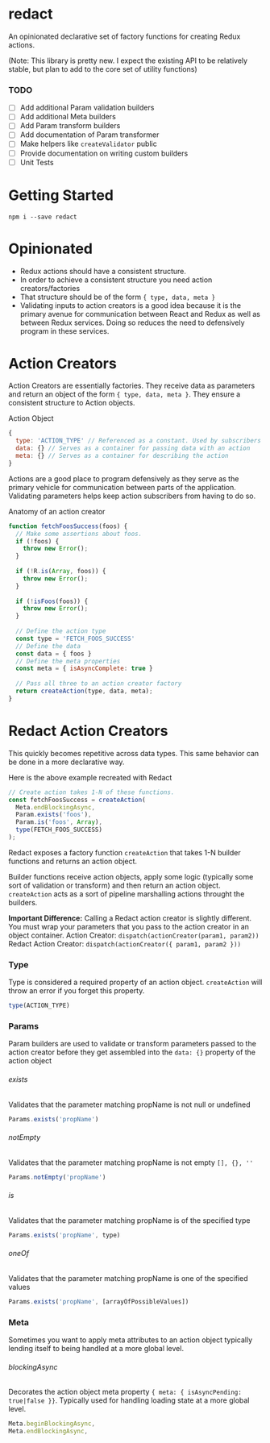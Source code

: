 # redact
An opinionated declarative set of factory functions for creating Redux actions.

(Note: This library is pretty new. I expect the existing API to be relatively stable, but plan to add to the core set of utility functions)

### TODO
- [ ] Add additional Param validation builders
- [ ] Add additional Meta builders
- [ ] Add Param transform builders
- [ ] Add documentation of Param transformer
- [ ] Make helpers like `createValidator` public
- [ ] Provide documentation on writing custom builders
- [ ] Unit Tests

# Getting Started
```
npm i --save redact
```

# Opinionated
* Redux actions should have a consistent structure.
* In order to achieve a consistent structure you need action creators/factories
* That structure should be of the form `{ type, data, meta }`
* Validating inputs to action creators is a good idea because it is the primary avenue for communication between React and Redux as well as between Redux services. Doing so reduces the need to defensively program in these services.

# Action Creators

Action Creators are essentially factories. They receive data as parameters and return an object of the form `{ type, data, meta }`. They ensure a consistent structure to Action objects.  

Action Object
```js
{
  type: 'ACTION_TYPE' // Referenced as a constant. Used by subscribers to determine interest
  data: {} // Serves as a container for passing data with an action
  meta: {} // Serves as a container for describing the action
}
```

Actions are a good place to program defensively as they serve as the primary vehicle for communication between parts of the application. Validating parameters helps keep action subscribers from having to do so.

Anatomy of an action creator
```js
function fetchFoosSuccess(foos) {
  // Make some assertions about foos.
  if (!foos) {
    throw new Error();
  }
  
  if (!R.is(Array, foos)) {
    throw new Error();
  }
  
  if (!isFoos(foos)) {
    throw new Error();
  }
  
  // Define the action type
  const type = 'FETCH_FOOS_SUCCESS'
  // Define the data
  const data = { foos }
  // Define the meta properties
  const meta = { isAsyncComplete: true }
  
  // Pass all three to an action creator factory
  return createAction(type, data, meta);
}
```

# Redact Action Creators
This quickly becomes repetitive across data types. This same behavior can be done in a more declarative way.

Here is the above example recreated with Redact
```js
// Create action takes 1-N of these functions.
const fetchFoosSuccess = createAction(
  Meta.endBlockingAsync,
  Param.exists('foos'),
  Param.is('foos', Array),
  type(FETCH_FOOS_SUCCESS)
);
```

Redact exposes a factory function `createAction` that takes 1-N builder functions and returns an action object.

Builder functions receive action objects, apply some logic (typically some sort of validation or transform) and then return an action object.  `createAction` acts as a sort of pipeline marshalling actions throught the builders.

**Important Difference:**
Calling a Redact action creator is slightly different. You must wrap your parameters that you pass to the action creator in an object container.
Action Creator: `dispatch(actionCreator(param1, param2))`
Redact Action Creator: `dispatch(actionCreator({ param1, param2 }))`

### Type

Type is considered a required property of an action object.  `createAction` will throw an error if you forget this property.
```js
type(ACTION_TYPE)
```

### Params
Param builders are used to validate or transform parameters passed to the action creator before they get assembled into the `data: {}` property of the action object

###### exists
Validates that the parameter matching propName is not null or undefined
```js
Params.exists('propName')
```

###### notEmpty
Validates that the parameter matching propName is not empty `[], {}, ''`
```js
Params.notEmpty('propName')
```

###### is
Validates that the parameter matching propName is of the specified type
```js
Params.exists('propName', type)
```

###### oneOf
Validates that the parameter matching propName is one of the specified values
```js
Params.exists('propName', [arrayOfPossibleValues])
```


### Meta
Sometimes you want to apply meta attributes to an action object typically lending itself to being handled at a more global level.

###### blockingAsync
Decorates the action object meta property `{ meta: { isAsyncPending: true|false }}`. Typically used for handling loading state at a more global level.

```js
Meta.beginBlockingAsync,
Meta.endBlockingAsync,
```



